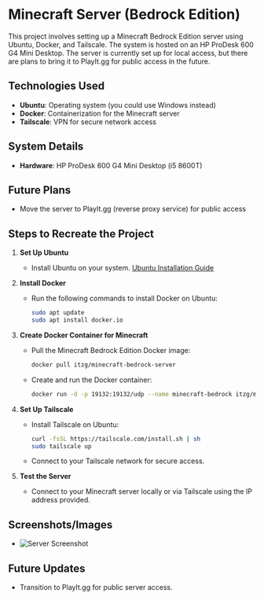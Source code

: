 # Minecraft Server (Bedrock Edition)

This project involves setting up a Minecraft Bedrock Edition server using Ubuntu, Docker, and Tailscale. The system is hosted on an HP ProDesk 600 G4 Mini Desktop. The server is currently set up for local access, but there are plans to bring it to PlayIt.gg for public access in the future.

## Technologies Used
- **Ubuntu**: Operating system (you could use Windows instead)
- **Docker**: Containerization for the Minecraft server
- **Tailscale**: VPN for secure network access

## System Details
- **Hardware**: HP ProDesk 600 G4 Mini Desktop (i5 8600T)

## Future Plans
- Move the server to PlayIt.gg (reverse proxy service) for public access

## Steps to Recreate the Project

1. **Set Up Ubuntu**
   - Install Ubuntu on your system. [Ubuntu Installation Guide](https://ubuntu.com/tutorials/install-ubuntu-desktop)
   
2. **Install Docker**
   - Run the following commands to install Docker on Ubuntu:
     ```bash
     sudo apt update
     sudo apt install docker.io
     ```

3. **Create Docker Container for Minecraft**
   - Pull the Minecraft Bedrock Edition Docker image:
     ```bash
     docker pull itzg/minecraft-bedrock-server
     ```
   - Create and run the Docker container:
     ```bash
     docker run -d -p 19132:19132/udp --name minecraft-bedrock itzg/minecraft-bedrock-server
     ```

4. **Set Up Tailscale**
   - Install Tailscale on Ubuntu:
     ```bash
     curl -fsSL https://tailscale.com/install.sh | sh
     sudo tailscale up
     ```
   - Connect to your Tailscale network for secure access.

5. **Test the Server**
   - Connect to your Minecraft server locally or via Tailscale using the IP address provided.

## Screenshots/Images
- ![Server Screenshot](path/to/screenshot.png)

## Future Updates
- Transition to PlayIt.gg for public server access.
